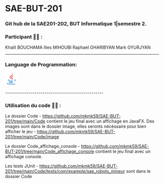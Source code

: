 # SAE-BUT-201

### Git hub de la SAE201-202, BUT Informatique 1|semestre 2.

### Participant 👨‍🎓 :

Khalil BOUCHAMA
Ilies MIHOUBI
Raphael GHARIBYAN
Mark GYURJYAN

--------------------------------------------------
<h3 align="left">Language de Programmation:</h3>
<p align="left"> <a href="https://www.java.com" target="_blank" rel="noreferrer"> <img src="https://raw.githubusercontent.com/devicons/devicon/master/icons/java/java-original.svg" alt="java" width="40" height="40"/> </a> </p>
--------------------------------------------------

### Utilisation du code 👨‍💻 : 

Le dossier Code - https://github.com/mkmk59/SAE-BUT-201/tree/main/Code 
contient le jeu final avec un affichage en JavaFX.
Des images sont dans le dossier image, elles seronts nécéssaire pour bien afficher le jeu - https://github.com/mkmk59/SAE-BUT-201/tree/main/Code/image

Le dossier Code_affichage_console - https://github.com/mkmk59/SAE-BUT-201/tree/main/Code_affichage_console
contient le jeu final avec un affichage console.

Les tests JUnit - https://github.com/mkmk59/SAE-BUT-201/tree/main/Code/tests/com/example/sae_robots_mineur
sont dans le dossier Code


